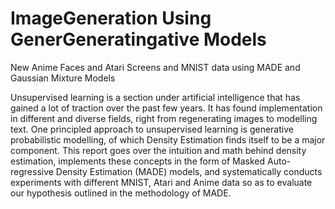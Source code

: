 # ImageGeneration Using GenerGeneratingative Models
New Anime Faces and Atari Screens and MNIST data using MADE and Gaussian Mixture Models

Unsupervised learning is a section under artificial intelligence that has gained a lot of traction over the past few years. It has found implementation in different and diverse fields, right from regenerating images to modelling text. One principled approach to unsupervised learning is generative probabilistic modelling, of which Density Estimation finds itself to be a major component. This report goes over the intuition and math behind density estimation, implements these concepts in the form of Masked Auto-regressive Density Estimation (MADE) models, and systematically conducts experiments with different MNIST, Atari and Anime data so as to evaluate our hypothesis outlined in the methodology of MADE.

